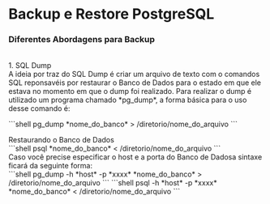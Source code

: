 # Backup e Restore PostgreSQL #
### Diferentes Abordagens para Backup ###
<br />
1. SQL Dump
<br />
	A ideia por traz do SQL Dump é criar um arquivo de texto com o comandos SQL reponsavéis por restaurar o Banco de Dados para o estado em que ele estava no momento em que o dump foi realizado. Para realizar o dump é utilizado um programa chamado *pg_dump*, a forma básica para o uso desse comando é: 
	<p>
	```shell
	pg_dump *nome_do_banco* > /diretorio/nome_do_arquivo	
	```
	</p>
	Restaurando o Banco de Dados
	<br />
	```shell
	psql *nome_do_banco* < /diretorio/nome_do_arquivo
	```
	<br />
	Caso você precise especificar o host e a porta do Banco de Dadosa sintaxe ficará da seguinte forma:
	<br />
	```shell
	pg_dump -h *host* -p *xxxx* *nome_do_banco* > /diretorio/nome_do_arquivo
	```
	```shell
	psql -h *host* -p *xxxx* *nome_do_banco* < /diretorio/nome_do_arquivo
	```